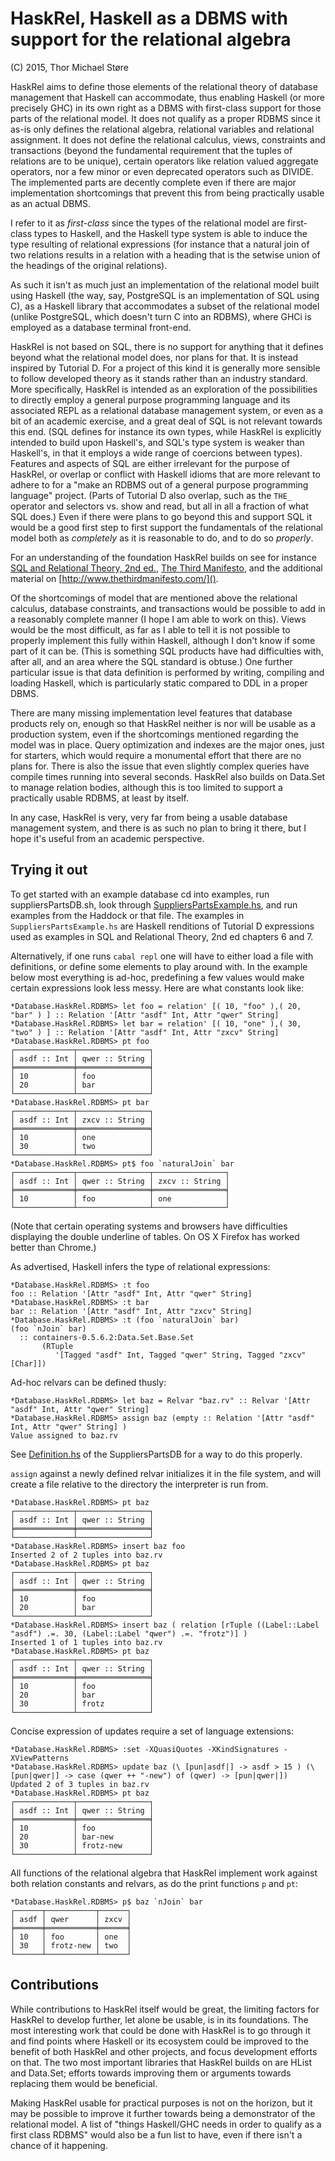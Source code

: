 HaskRel, Haskell as a DBMS with support for the relational algebra
==================================================================

(C) 2015, Thor Michael Støre

HaskRel aims to define those elements of the relational theory of database
management that Haskell can accommodate, thus enabling Haskell (or more
precisely GHC) in its own right as a DBMS with first-class support for those
parts of the relational model. It does not qualify as a proper RDBMS since it
as-is only defines the relational algebra, relational variables and relational
assignment. It does not define the relational calculus, views, constraints and
transactions (beyond the fundamental requirement that the tuples of relations
are to be unique), certain operators like relation valued aggregate operators,
nor a few minor or even deprecated operators such as DIVIDE. The implemented
parts are decently complete even if there are major implementation shortcomings
that prevent this from being practically usable as an actual DBMS.

I refer to it as _first-class_ since the types of the relational model are
first-class types to Haskell, and the Haskell type system is able to induce the
type resulting of relational expressions (for instance that a natural join of
two relations results in a relation with a heading that is the setwise union of
the headings of the original relations).

As such it isn't as much just an implementation of the relational model built
using Haskell (the way, say, PostgreSQL is an implementation of SQL using C), as
a Haskell library that accommodates a subset of the relational model (unlike
PostgreSQL, which doesn't turn C into an RDBMS), where GHCi is employed as a
database terminal front-end.

HaskRel is not based on SQL, there is no support for anything that it defines
beyond what the relational model does, nor plans for that. It is instead
inspired by Tutorial D. For a project of this kind it is generally more sensible
to follow developed theory as it stands rather than an industry standard. More
specifically, HaskRel is intended as an exploration of the possibilities to
directly employ a general purpose programming language and its associated REPL
as a relational database management system, or even as a bit of an academic
exercise, and a great deal of SQL is not relevant towards this end. (SQL defines
for instance its own types, while HaskRel is explicitly intended to build upon
Haskell's, and SQL's type system is weaker than Haskell's, in that it employs a
wide range of coercions between types). Features and aspects of SQL are either
irrelevant for the purpose of HaskRel, or overlap or conflict with Haskell
idioms that are more relevant to adhere to for a "make an RDBMS out of a general
purpose programming language" project. (Parts of Tutorial D also overlap, such
as the `THE_` operator and selectors vs. show and read, but all in all a
fraction of what SQL does.) Even if there were plans to go beyond this and
support SQL it would be a good first step to first support the fundamentals of
the relational model both as _completely_ as it is reasonable to do, and to do
so _properly_.

For an understanding of the foundation HaskRel builds on see for instance [SQL
and Relational Theory, 2nd
ed.](http://shop.oreilly.com/product/0636920022879.do), [The Third
Manifesto](http://www.dcs.warwick.ac.uk/~hugh/TTM/TTM-2013-02-07.pdf), and the
additional material on [http://www.thethirdmanifesto.com/]().

Of the shortcomings of model that are mentioned above the relational calculus,
database constraints, and transactions would be possible to add in a reasonably
complete manner (I hope I am able to work on this). Views would be the most
difficult, as far as I able to tell it is not possible to properly implement
this fully within Haskell, although I don't know if some part of it can
be. (This is something SQL products have had difficulties with, after all, and
an area where the SQL standard is obtuse.) One further particular issue is that
data definition is performed by writing, compiling and loading Haskell, which is
particularly static compared to DDL in a proper DBMS.

There are many missing implementation level features that database products rely
on, enough so that HaskRel neither is nor will be usable as a production system,
even if the shortcomings mentioned regarding the model was in place. Query
optimization and indexes are the major ones, just for starters, which would
require a monumental effort that there are no plans for. There is also the issue
that even slightly complex queries have compile times running into several
seconds. HaskRel also builds on Data.Set to manage relation bodies, although
this is too limited to support a practically usable RDBMS, at least by itself.

In any case, HaskRel is very, very far from being a usable database management
system, and there is as such no plan to bring it there, but I hope it's useful
from an academic perspective.


Trying it out
-------------

To get started with an example database cd into examples, run
suppliersPartsDB.sh, look through [SuppliersPartsExample.hs](examples/SuppliersPartsExample.hs),
and run examples from the Haddock or that file. The examples in
`SuppliersPartsExample.hs` are Haskell renditions of Tutorial D expressions used
as examples in SQL and Relational Theory, 2nd ed chapters 6 and 7.

Alternatively, if one runs `cabal repl` one will have to either load a file with
definitions, or define some elements to play around with. In the example below
most everything is ad-hoc, predefining a few values would make certain
expressions look less messy. Here are what constants look like:

    *Database.HaskRel.RDBMS> let foo = relation' [( 10, "foo" ),( 20, "bar" ) ] :: Relation '[Attr "asdf" Int, Attr "qwer" String]
    *Database.HaskRel.RDBMS> let bar = relation' [( 10, "one" ),( 30, "two" ) ] :: Relation '[Attr "asdf" Int, Attr "zxcv" String]
    *Database.HaskRel.RDBMS> pt foo
    ┌─────────────┬────────────────┐
    │ asdf :: Int │ qwer :: String │
    ╞═════════════╪════════════════╡
    │ 10          │ foo            │
    │ 20          │ bar            │
    └─────────────┴────────────────┘
    *Database.HaskRel.RDBMS> pt bar
    ┌─────────────┬────────────────┐
    │ asdf :: Int │ zxcv :: String │
    ╞═════════════╪════════════════╡
    │ 10          │ one            │
    │ 30          │ two            │
    └─────────────┴────────────────┘
    *Database.HaskRel.RDBMS> pt$ foo `naturalJoin` bar
    ┌─────────────┬────────────────┬────────────────┐
    │ asdf :: Int │ qwer :: String │ zxcv :: String │
    ╞═════════════╪════════════════╪════════════════╡
    │ 10          │ foo            │ one            │
    └─────────────┴────────────────┴────────────────┘

(Note that certain operating systems and browsers have difficulties displaying
the double underline of tables. On OS X Firefox has worked better than Chrome.)

As advertised, Haskell infers the type of relational expressions:

    *Database.HaskRel.RDBMS> :t foo
    foo :: Relation '[Attr "asdf" Int, Attr "qwer" String]
    *Database.HaskRel.RDBMS> :t bar
    bar :: Relation '[Attr "asdf" Int, Attr "zxcv" String]
    *Database.HaskRel.RDBMS> :t (foo `naturalJoin` bar)
    (foo `nJoin` bar)
      :: containers-0.5.6.2:Data.Set.Base.Set
           (RTuple
              '[Tagged "asdf" Int, Tagged "qwer" String, Tagged "zxcv" [Char]])

Ad-hoc relvars can be defined thusly:

    *Database.HaskRel.RDBMS> let baz = Relvar "baz.rv" :: Relvar '[Attr "asdf" Int, Attr "qwer" String]
    *Database.HaskRel.RDBMS> assign baz (empty :: Relation '[Attr "asdf" Int, Attr "qwer" String] )
    Value assigned to baz.rv

See [Definition.hs](examples/SuppliersPartsDB/Definition.hs) of the
SuppliersPartsDB for a way to do this properly.

`assign` against a newly defined relvar initializes it in the file system, and
will create a file relative to the directory the interpreter is run from.

    *Database.HaskRel.RDBMS> pt baz
    ┌─────────────┬────────────────┐
    │ asdf :: Int │ qwer :: String │
    ╞═════════════╪════════════════╡
    └─────────────┴────────────────┘
    *Database.HaskRel.RDBMS> insert baz foo
    Inserted 2 of 2 tuples into baz.rv
    *Database.HaskRel.RDBMS> pt baz
    ┌─────────────┬────────────────┐
    │ asdf :: Int │ qwer :: String │
    ╞═════════════╪════════════════╡
    │ 10          │ foo            │
    │ 20          │ bar            │
    └─────────────┴────────────────┘
    *Database.HaskRel.RDBMS> insert baz ( relation [rTuple ((Label::Label "asdf") .=. 30, (Label::Label "qwer") .=. "frotz")] )
    Inserted 1 of 1 tuples into baz.rv
    *Database.HaskRel.RDBMS> pt baz
    ┌─────────────┬────────────────┐
    │ asdf :: Int │ qwer :: String │
    ╞═════════════╪════════════════╡
    │ 10          │ foo            │
    │ 20          │ bar            │
    │ 30          │ frotz          │
    └─────────────┴────────────────┘

Concise expression of updates require a set of language extensions:

    *Database.HaskRel.RDBMS> :set -XQuasiQuotes -XKindSignatures -XViewPatterns
    *Database.HaskRel.RDBMS> update baz (\ [pun|asdf|] -> asdf > 15 ) (\ [pun|qwer|] -> case (qwer ++ "-new") of (qwer) -> [pun|qwer|])
    Updated 2 of 3 tuples in baz.rv
    *Database.HaskRel.RDBMS> pt baz
    ┌─────────────┬────────────────┐
    │ asdf :: Int │ qwer :: String │
    ╞═════════════╪════════════════╡
    │ 10          │ foo            │
    │ 20          │ bar-new        │
    │ 30          │ frotz-new      │
    └─────────────┴────────────────┘

All functions of the relational algebra that HaskRel implement work against both
relation constants and relvars, as do the print functions `p` and `pt`:

    *Database.HaskRel.RDBMS> p$ baz `nJoin` bar
    ┌──────┬───────────┬──────┐
    │ asdf │ qwer      │ zxcv │
    ╞══════╪═══════════╪══════╡
    │ 10   │ foo       │ one  │
    │ 30   │ frotz-new │ two  │
    └──────┴───────────┴──────┘


Contributions
-------------

While contributions to HaskRel itself would be great, the limiting factors for
HaskRel to develop further, let alone be usable, is in its foundations. The most
interesting work that could be done with HaskRel is to go through it and find
points where Haskell or its ecosystem could be improved to the benefit of both
HaskRel and other projects, and focus development efforts on that. The two most
important libraries that HaskRel builds on are HList and Data.Set; efforts
towards improving them or arguments towards replacing them would be beneficial.

Making HaskRel usable for practical purposes is not on the horizon, but it may
be possible to improve it further towards being a demonstrator of the relational
model. A list of "things Haskell/GHC needs in order to qualify as a first class
RDBMS" would also be a fun list to have, even if there isn't a chance of it
happening.
